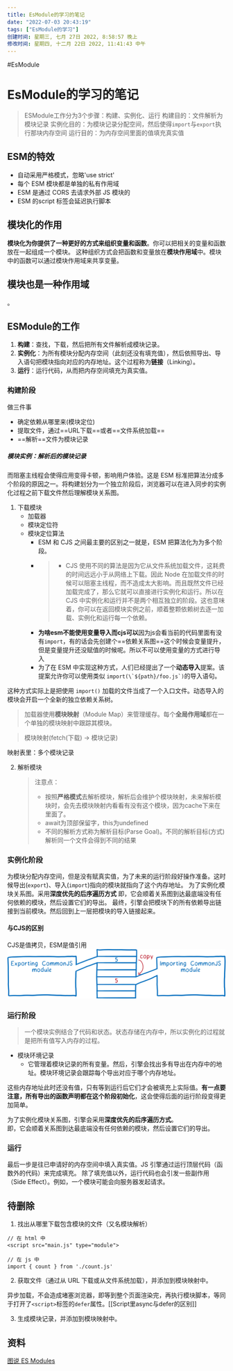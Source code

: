 ```yaml
---
title: EsModule的学习的笔记
date: "2022-07-03 20:43:19"
tags: ["EsModule的学习"]
创建时间: 星期三, 七月 27日 2022, 8:58:57 晚上
修改时间: 星期四, 十二月 22日 2022, 11:41:43 中午
---
```

#EsModule

# EsModule的学习的笔记

> ESModule工作分为3个步骤：构建、实例化、运行
> 构建目的：文件解析为模块记录
> 实例化目的：为模块记录分配空间，然后使得`import`与`export`执行那块内存空间
> 运行目的：为内存空间里面的值填充真实值
> 

## ESM的特效

- 自动采用严格模式，忽略'use strict'
- 每个 ESM 模块都是单独的私有作用域
- ESM 是通过 CORS 去请求外部 JS 模块的
- ESM 的script 标签会延迟执行脚本 

## 模块化的作用

**模块化为你提供了一种更好的方式来组织变量和函数**。你可以把相关的变量和函数放在一起组成一个模块。
这种组织方式会把函数和变量放在**模块作用域**中。模块中的函数可以通过模块作用域来共享变量。
## 模块也是一种作用域

。
## ESModule的工作
1.  **构建**：查找，下载，然后把所有文件解析成模块记录。
2.  **实例化**：为所有模块分配内存空间（此刻还没有填充值），然后依照导出、导入语句把模块指向对应的内存地址。这个过程称为**链接**（Linking）。
3.  **运行**：运行代码，从而把内存空间填充为真实值。

### 构建阶段
做三件事
- 确定依赖从哪里来(模块定位)
- 提取文件，通过==URL下载==或者==文件系统加载==
- ==解析==文件为模块记录

##### 模块实例：解析后的模块记录

而阻塞主线程会使得应用变得卡顿，影响用户体验。这是 ESM 标准把算法分成多个阶段的原因之一。将构建划分为一个独立阶段后，浏览器可以在进入同步的实例化过程之前下载文件然后理解模块关系图。

1. 下载模块
	- 加载器
	- 模块定位符
	- 模块定位算法
		- ESM 和 CJS 之间最主要的区别之一就是，ESM 把算法化为为多个阶段。
		- > - CJS 使用不同的算法是因为它从文件系统加载文件，这耗费的时间远远小于从网络上下载。因此 Node 在加载文件的时候可以阻塞主线程，而不造成太大影响。而且既然文件已经加载完成了，那么它就可以直接进行实例化和运行。所以在 CJS 中实例化和运行并不是两个相互独立的阶段。这也意味着，你可以在返回模块实例之前，顺着整颗依赖树去逐一加载、实例化和运行每一个依赖。
		- **为啥esm不能使用变量导入而cjs可以**因为js会看当前的代码里面有没有`import`，有的话会先创建个==依赖关系图==这个时候会变量提升，但是变量提升还没赋值的时候呢。所以不可以使用变量的方式进行导入
		- 为了在 ESM 中实现这种方式，人们已经提出了一个**动态导入**提案。该提案允许你可以使用类似 ``import(\`${path}/foo.js`)``的导入语句。

这种方式实际上是把使用 `import()` 加载的文件当成了一个入口文件。动态导入的模块会开启一个全新的独立依赖关系树。

> 加载器使用**模块映射**（Module Map）来管理缓存。每个**全局作用域**都在一个单独的模块映射中跟踪其模块。

> 模块映射(fetch(下载) -> 模块记录)

映射表里：多个模块记录

2. 解析模块
	> 注意点：
	> - 按照**严格模式**去解析模块，解析后会维护个模块映射，未来解析模块时，会先去模块映射内看看有没有这个模块，因为cache下来在里面了。
	> - await为顶部保留字，this为undefined
	> - 不同的解析方式称为解析目标(Parse Goal)。不同的解析目标(方式)解析同一个文件会得到不同的结果


### 实例化阶段

为模块分配内存空间，但是没有赋真实值，为了未来的运行阶段好操作准备。这时候导出(`export`)、导入(`import`)指向的模块就指向了这个内存地址。
为了实例化模块关系图。采用**深度优先的后序遍历方式**
即，它会顺着关系图到达最底端没有任何依赖的模块，然后设置它们的导出。
最终，引擎会把模块下的所有依赖导出链接到当前模块。然后回到上一层把模块的导入链接起来。
#### 与CJS的区别
CJS是值拷贝，ESM是值引用
![](https://raw.githubusercontent.com/Hbisedm/my-blob-picGo/main/img/202207102307596.png)


### 运行阶段
> 一个模块实例结合了代码和状态。状态存储在内存中，所以实例化的过程就是把所有值写入内存的过程。

- 模块环境记录
	- 它管理着模块记录的所有变量。然后，引擎会找出多有导出在内存中的地址。模块环境记录会跟踪每个导出对应于哪个内存地址。

这些内存地址此时还没有值，只有等到运行后它们才会被填充上实际值。**有一点要注意，所有导出的函数声明都在这个阶段初始化**，这会使得后面的运行阶段变得更加简单。

为了实例化模块关系图，引擎会采用**深度优先的后序遍历方式**。  
即，它会顺着关系图到达最底端没有任何依赖的模块，然后设置它们的导出。


### 运行
最后一步是往已申请好的内存空间中填入真实值。JS 引擎通过运行顶层代码（函数外的代码）来完成填充。
除了填充值以外，运行代码也会引发一些副作用（Side Effect）。例如，一个模块可能会向服务器发起请求。

## 待删除
1.  找出从哪里下载包含模块的文件（又名模块解析）
```
// 在 html 中
<script src="main.js" type="module">

// 在 js 中
import { count } from './count.js'
```

2. 获取文件（通过从 URL 下载或从文件系统加载），并添加到模块映射中。

异步加载，不会造成堵塞浏览器，即等到整个页面渲染完，再执行模块脚本，等同于打开了`<script>`标签的`defer`属性。[[Script里async与defer的区别]]

3. 生成模块记录，并添加到模块映射中。



## 资料
[图说 ES Modules](https://segmentfault.com/a/1190000014318751)

